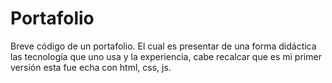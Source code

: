 # Portafolio
Breve código de un portafolio.
El cual es presentar de una forma didáctica las tecnología que uno usa y la experiencia, cabe recalcar que es mi primer versión esta fue echa con html, css, js.
